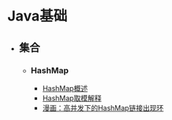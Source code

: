 # Java基础
- ## 集合
   - ### HashMap
      - [HashMap概述](http://note.youdao.com/noteshare?id=e6af1d8abc7e6f0753d3c769ceab6604&sub=wcp157932261359869)
      - [HashMap取模解释](http://note.youdao.com/noteshare?id=895c2c5a5674ad974d9957127252e962&sub=4BCA765A6D5B4BA19E7BA39C8659F1A3)
      - [漫画：高并发下的HashMap链接出现环](http://note.youdao.com/noteshare?id=d3c82f9b41fca35f1dc8ab20838502c4&sub=99C814D314E44AE7808CA207E3A1E59B)
